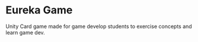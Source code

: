# Eureka Game
Unity Card game made for game develop students to exercise concepts and learn game dev.
